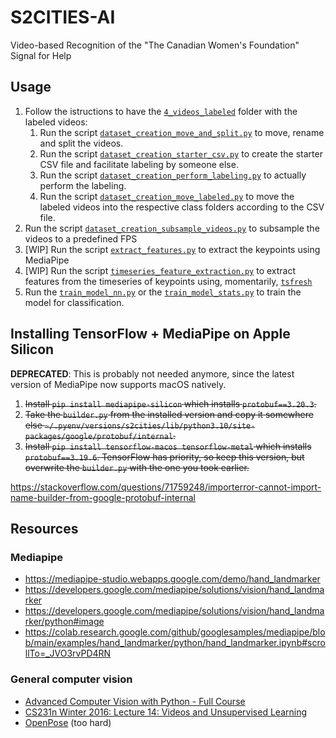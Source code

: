 # S2CITIES-AI
Video-based Recognition of the "The Canadian Women's Foundation" Signal for Help

## Usage

1. Follow the istructions to have the [`4_videos_labeled`](./src/dataset_creation/4_videos_labeled/) folder with the labeled videos:
   1. Run the script [`dataset_creation_move_and_split.py`](./dataset_creation_move_and_split.py) to move, rename and split the videos.
   2. Run the script [`dataset_creation_starter_csv.py`](./dataset_creation_starter_csv.py) to create the starter CSV file and facilitate labeling by someone else.
   3. Run the script [`dataset_creation_perform_labeling.py`](./dataset_creation_perform_labeling.py) to actually perform the labeling.
   4. Run the script [`dataset_creation_move_labeled.py`](./dataset_creation_move_labeled.py) to move the labeled videos into the respective class folders according to the CSV file.
2. Run the script [`dataset_creation_subsample_videos.py`](./dataset_creation_subsample_videos.py) to subsample the videos to a predefined FPS
3. [WIP] Run the script [`extract_features.py`](./src/extract_features.py) to extract the keypoints using MediaPipe
4. [WIP] Run the script [`timeseries_feature_extraction.py`](./src/timeseries_feature_extraction.py) to extract features from the timeseries of keypoints using, momentarily, [`tsfresh`](https://tsfresh.readthedocs.io/)
5. Run the [`train_model_nn.py`](./train_model_nn.py) or the [`train_model_stats.py`](./train_model_stats.py) to train the model for classification.

## Installing TensorFlow + MediaPipe on Apple Silicon

**DEPRECATED**: This is probably not needed anymore, since the latest version of MediaPipe now supports macOS natively.

1. ~~Install `pip install mediapipe-silicon` which installs `protobuf==3.20.3`.~~
2. ~~Take the `builder.py` from the installed version and copy it somewhere else `~/.pyenv/versions/s2cities/lib/python3.10/site-packages/google/protobuf/internal`.~~
3. ~~Install `pip install tensorflow-macos tensorflow-metal` which installs `protobuf==3.19.6`. TensorFlow has priority, so keep this version, but overwrite the `builder.py` with the one you took earlier.~~

https://stackoverflow.com/questions/71759248/importerror-cannot-import-name-builder-from-google-protobuf-internal

## Resources

### Mediapipe

- https://mediapipe-studio.webapps.google.com/demo/hand_landmarker
- https://developers.google.com/mediapipe/solutions/vision/hand_landmarker
- https://developers.google.com/mediapipe/solutions/vision/hand_landmarker/python#image
- https://colab.research.google.com/github/googlesamples/mediapipe/blob/main/examples/hand_landmarker/python/hand_landmarker.ipynb#scrollTo=_JVO3rvPD4RN

### General computer vision

- [Advanced Computer Vision with Python - Full Course](https://www.youtube.com/watch?v=01sAkU_NvOY)
- [CS231n Winter 2016: Lecture 14: Videos and Unsupervised Learning](https://www.youtube.com/watch?v=ekyBklxwQMU)
- [OpenPose](https://github.com/CMU-Perceptual-Computing-Lab/openpose) (too hard)
